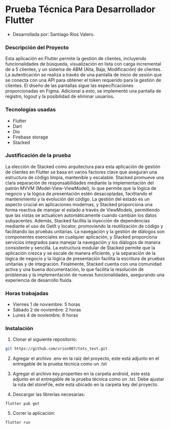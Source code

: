 # Prueba Técnica Para Desarrollador Flutter

* Desarrollada por: Santiago Ríos Valero.

### Descripción del Proyecto

Esta aplicación en Flutter permite la gestión de clientes, incluyendo funcionalidades de búsqueda, visualización en lista con carga incremental de a 5 clientes, y un sistema de ABM (Alta, Baja, Modificación) de clientes. La autenticación se realiza a través de una pantalla de inicio de sesión que se conecta con una API para obtener el token requerido para la gestión de clientes. El diseño de las pantallas sigue las especificaciones proporcionadas en Figma. Adicional a esto, se implementó una pantalla de registro, logout y la posibilidad de eliminar usuarios.

### Tecnologías usadas

* Flutter
* Dart
* Dio
* Firebase storage
* Stacked

### Justificación de la prueba

La elección de Stacked como arquitectura para esta aplicación de gestión de clientes en Flutter se basa en varios factores clave que aseguran una estructura de código limpia, mantenible y escalable. Stacked promueve una clara separación de responsabilidades mediante la implementación del patrón MVVM (Model-View-ViewModel), lo que permite que la lógica de negocio y la lógica de presentación estén desacopladas, facilitando el mantenimiento y la evolución del código. La gestión del estado es un aspecto crucial en aplicaciones modernas, y Stacked proporciona una forma reactiva de manejar el estado a través de ViewModels, permitiendo que las vistas se actualicen automáticamente cuando cambian los datos subyacentes. Además, Stacked facilita la inyección de dependencias mediante el uso de GetIt y locator, promoviendo la reutilización de código y facilitando las pruebas unitarias. La navegación y la gestión de diálogos son componentes esenciales en cualquier aplicación, y Stacked proporciona servicios integrados para manejar la navegación y los diálogos de manera consistente y sencilla. La estructura modular de Stacked permite que la aplicación crezca y se escale de manera eficiente, y la separación de la lógica de negocio y la lógica de presentación facilita la escritura de pruebas unitarias y de integración. Finalmente, Stacked cuenta con una comunidad activa y una buena documentación, lo que facilita la resolución de problemas y la implementación de nuevas funcionalidades, asegurando una experiencia de desarrollo fluida.
 
### Horas trabajadas 

* Viernes 1 de noviembre: 5 horas
* Sábado 2 de noviembre: 2 horas
* Lunes 4 de noviembre: 6 horas

### Instalación 

1. Clonar el siguiente repositorio:

```bash
git https://github.com/srios007/tots_test.git
```

2. Agregar el archivo .env en la raíz del proyecto, este está adjunto en el entregable de la prueba técnica como un .txt

3. Agregar el archivo key.properties en la carpeta android, este está adjunto en el entregable de la prueba técnica como un .txt. Debe ajustar la ruta del storeFile, este está ubicado en la carpeta key del proyecto.

4. Descargar las librerías necesarias: 

```
flutter pub get
```
5. Correr la aplicación:

```
flutter run
```